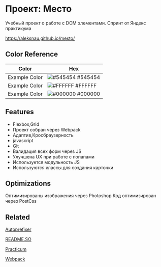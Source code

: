 # Проект: Место

Учебный проект о работе с DOM элементами. Спринт от Яндекс практикума

https://aleksnau.github.io/mesto/

## Color Reference

| Color         | Hex                                                              |
|---------------|------------------------------------------------------------------|
| Example Color | ![#545454](https://via.placeholder.com/10/545454?text=+) #545454 |
| Example Color | ![#FFFFFF](https://via.placeholder.com/10/FFFFFF?text=+) #FFFFFF |
| Example Color | ![#000000](https://via.placeholder.com/10/000000?text=+) #000000 |

## Features

- Flexbox,Grid
- Проект собран через Webpack
- Адаптив,Кросбраузерность
- javascript
- Git
- Валидация всех форм через JS
- Улучшена UX при работе с попапами
- Используется модульность JS
- Используются классы для создания карточки

## Optimizations

Оптимизированы изображения через Photoshop
Код оптимизирован через PostCss


## Related

[Autoprefixer](https://github.com/autoprefixer/autoprefixer.github.io)

[README.SO](https://github.com/matiassingers/awesome-readme)

[Practicum](https://practicum.yandex.ru/)

[Webpack](https://webpack.js.org/)